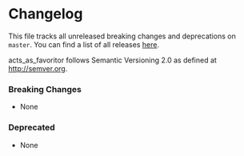 # Changelog

This file tracks all unreleased breaking changes and deprecations on `master`. You can find a list of all releases [here](https://github.com/jonhue/welcomer.js/releases).

acts_as_favoritor follows Semantic Versioning 2.0 as defined at http://semver.org.

### Breaking Changes

* None

### Deprecated

* None
